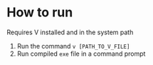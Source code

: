 # How to run

Requires V installed and in the system path

1. Run the command ```v [PATH_TO_V_FILE]```
2. Run compiled ```exe``` file in a command prompt
